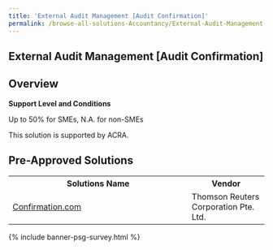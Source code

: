 ```yaml
---
title: 'External Audit Management [Audit Confirmation]'
permalink: /browse-all-solutions-Accountancy/External-Audit-Management-[Audit-Confirmation]
---
```


## External Audit Management [Audit Confirmation]
## Overview

**Support Level and Conditions**

Up to 50% for SMEs, N.A. for non-SMEs

This solution is supported by ACRA.

## Pre-Approved Solutions

<table>
<tr>
<th style='width: auto;'><b>Solutions Name</b></th>
<th style='width: 30%;'><b>Vendor</b></th>
</tr>
<tr>
<td><a href='/productivity-solutions-grant/solutionrepo/199606134Z-Confrmtoncom-G' target='_blank'>Confirmation.com</a><br></td>
<td>Thomson Reuters Corporation Pte. Ltd.</td>
</tr>
</table>

{% include banner-psg-survey.html %}
